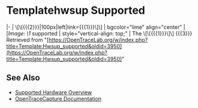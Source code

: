 # Templatehwsup Supported
\|- \| \\[\\[{{{2}}}\|100px\|left\|link={{{1}}}\\]\\] \| bgcolor="lime" align="center" \| [*Image: \1* supported \| style="vertical-align: top;" \| The \\[\\[{{{1}}}\\]\\] {{{3}}}
Retrieved from "[https://OpenTraceLab.org/w/index.php?title=Template:Hwsup_supported&oldid=3950](https://OpenTraceLab.org/w/index.php?title=Template:Hwsup_supported&oldid=3950)"
## See Also
- [Supported Hardware Overview](../supported-hardware.md)
- [OpenTraceCapture Documentation](../../opentracecapture/overview.md)
